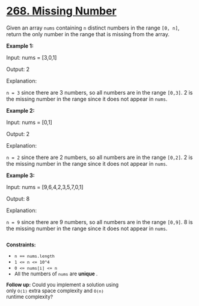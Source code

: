 # [268. Missing Number](https://leetcode.com/problems/missing-number/description/?envType=problem-list-v2&envId=54nuzvcj)

Given an array <code>nums</code> containing <code>n</code> distinct numbers in the range <code>[0, n]</code>, return the only number in the range that is missing from the array.

**Example 1:** 

<div class="example-block">
Input: nums = [3,0,1]

Output: 2

Explanation:

<code>n = 3</code> since there are 3 numbers, so all numbers are in the range <code>[0,3]</code>. 2 is the missing number in the range since it does not appear in <code>nums</code>.

**Example 2:** 

<div class="example-block">
Input: nums = [0,1]

Output: 2

Explanation:

<code>n = 2</code> since there are 2 numbers, so all numbers are in the range <code>[0,2]</code>. 2 is the missing number in the range since it does not appear in <code>nums</code>.

**Example 3:** 

<div class="example-block">
Input: nums = [9,6,4,2,3,5,7,0,1]

Output: 8

Explanation:

<code>n = 9</code> since there are 9 numbers, so all numbers are in the range <code>[0,9]</code>. 8 is the missing number in the range since it does not appear in <code>nums</code>.

<div class="simple-translate-system-theme" id="simple-translate">

<div class="simple-translate-button isShow" style="background-image: url(&quot;moz-extension://8a9ffb6b-7e69-4e93-aae1-436a1448eff6/icons/512.png&quot;); height: 22px; width: 22px; top: 318px; left: 36px;">

<div class="simple-translate-panel" style="width: 300px; height: 200px; top: 0px; left: 0px; font-size: 13px;">
<div class="simple-translate-result-wrapper" style="overflow: hidden;">
<div class="simple-translate-move" draggable="true">

<div class="simple-translate-result-contents">
<p class="simple-translate-result" dir="auto">

<p class="simple-translate-candidate" dir="auto">

**Constraints:** 

- <code>n == nums.length</code>
- <code>1 <= n <= 10^4</code>
- <code>0 <= nums[i] <= n</code>
- All the numbers of <code>nums</code> are **unique** .

**Follow up:**  Could you implement a solution using only <code>O(1)</code> extra space complexity and <code>O(n)</code> runtime complexity?